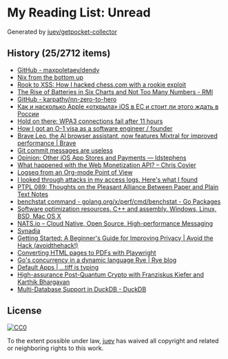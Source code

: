 # My Reading List: Unread

Generated by [juev/getpocket-collector](https://github.com/juev/getpocket-collector)

## History (25/2712 items)

- [GitHub - maxpoletaev/dendy](https://github.com/maxpoletaev/dendy)
- [Nix from the bottom up](http://www.chriswarbo.net/projects/nixos/bottom_up.html)
- [Rook to XSS: How I hacked chess.com with a rookie exploit](https://skii.dev/rook-to-xss/)
- [The Rise of Batteries in Six Charts and Not Too Many Numbers - RMI](https://rmi.org/the-rise-of-batteries-in-six-charts-and-not-too-many-numbers)
- [GitHub - karpathy/nn-zero-to-hero](https://github.com/karpathy/nn-zero-to-hero)
- [Как и насколько Apple «открыла» iOS в ЕС и стоит ли этого ждать в России](https://kod.ru/apple-otkryvaet-ios-no-naskolko)
- [Hold on there: WPA3 connections fail after 11 hours](http://rachelbythebay.com/w/2024/01/24/fail/)
- [How I got an O-1 visa as a software engineer / founder](https://blog.awais.io/o1-visa/)
- [Brave Leo, the AI browser assistant, now features Mixtral for improved performance | Brave](https://brave.com/leo-mixtral/)
- [Git commit messages are useless](https://trunk.io/blog/git-commit-messages-are-useless)
- [Opinion: Other iOS App Stores and Payments — ldstephens](https://ldstephens.me/opinion-other-ios-app-stores-and-payments)
- [What happened with the Web Monetization API? – Chris Coyier](https://chriscoyier.net/2024/01/24/what-happened-with-the-web-monetization-api/)
- [Logseq from an Org-mode Point of View](https://karl-voit.at/2024/01/28/logseq-from-org-pov/)
- [I looked through attacks in my access logs. Here's what I found](https://nishtahir.com/i-looked-through-attacks-in-my-access-logs-heres-what-i-found/)
- [PTPL 089: Thoughts on the Pleasant Alliance Between Paper and Plain Text Notes](https://blog.plaintextpaperless.com/p/ptpl-089-perfect-productivity-is-not-happiness)
- [benchstat command - golang.org/x/perf/cmd/benchstat - Go Packages](https://pkg.go.dev/golang.org/x/perf/cmd/benchstat)
- [Software optimization resources. C++ and assembly. Windows, Linux, BSD, Mac OS X](https://agner.org/optimize/)
- [NATS.io – Cloud Native, Open Source, High-performance Messaging](https://nats.io)
- [Synadia](https://www.synadia.com/)
- [Getting Started: A Beginner's Guide for Improving Privacy | Avoid the Hack (avoidthehack!)](https://avoidthehack.com/getting-started-privacy)
- [Converting HTML pages to PDFs with Playwright](https://blog.pamelafox.org/2024/01/converting-html-pages-to-pdfs-with.html)
- [Go's concurrency in a dynamic language Rye | Rye blog](https://ryelang.org/blog/posts/rye-concurrency-go/)
- [Default Apps | ...tiff is typing](https://www.tiffwhite.me/posts/default-apps)
- [High-assurance Post-Quantum Crypto with Franziskus Kiefer and Karthik Bhargavan](https://securitycryptographywhatever.com/2024/01/29/high-assurance-kyber/)
- [Multi-Database Support in DuckDB - DuckDB](https://duckdb.org/2024/01/26/multi-database-support-in-duckdb.html)

## License

[![CC0](https://mirrors.creativecommons.org/presskit/buttons/88x31/svg/cc-zero.svg)](https://creativecommons.org/publicdomain/zero/1.0/)

To the extent possible under law, [juev](https://github.com/juev) has waived all copyright and related or neighboring rights to this work.
